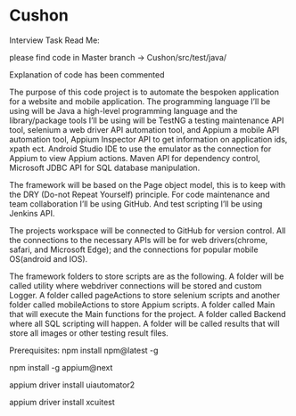 # Cushon
Interview Task
Read Me:

please find code in Master branch -> Cushon/src/test/java/

Explanation of code has been commented

The purpose of this code project is to automate the bespoken application for a website and mobile application.
The programming language I’ll be using will be Java a high-level programming language and the library/package tools I’ll be using will be TestNG
a testing maintenance API tool, selenium a web driver API automation tool, and Appium a mobile API automation tool, Appium Inspector API to 
get information on application ids, xpath ect. Android Studio IDE to use the emulator as the connection for Appium to view Appium actions.
Maven API for dependency control, Microsoft JDBC API for SQL database manipulation.

The framework will be based on the Page object model, this is to keep with the DRY (Do-not Repeat Yourself) principle.
For code maintenance and team collaboration I’ll be using GitHub. And test scripting I’ll be using Jenkins API.

The projects workspace will be connected to GitHub for version control.
All the connections to the necessary APIs will be for  web drivers(chrome, safari, and Microsoft Edge);
and the connections for popular mobile OS(android and IOS).

The framework folders to store scripts are as the following. A folder will be called utility
where webdriver connections will be stored and custom Logger. A folder called pageActions to store selenium scripts
and another folder called mobileActions to store Appium scripts. A folder called Main that will execute the Main functions for the project.
A folder called Backend where all SQL scripting will happen. A folder will be called results that will store
all images or other testing result files. 

Prerequisites:
npm install npm@latest -g

npm install -g appium@next

appium driver install uiautomator2

appium driver install xcuitest
